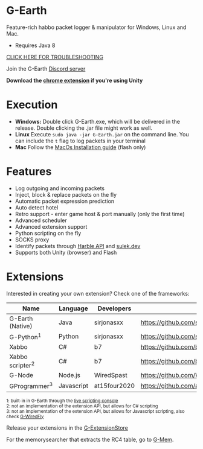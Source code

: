 # G-Earth
Feature-rich habbo packet logger & manipulator for Windows, Linux and Mac.

- Requires Java 8

[CLICK HERE FOR TROUBLESHOOTING](https://github.com/sirjonasxx/G-Earth/wiki/Troubleshooting)

Join the G-Earth [Discord server](https://discord.gg/AVkcF8y)

**Download the [chrome extension](https://chrome.google.com/webstore/detail/g-chrome/cdjgbghobmfmfcenhoahgfnfpcadddag) if you're using Unity**

# Execution
* **Windows:** Double click G-Earth.exe, which will be delivered in the release. Double clicking the .jar file might work as well.
* **Linux** Execute `sudo java -jar G-Earth.jar` on the command line. You can include the `t` flag to log packets in your terminal
* **Mac** Follow the [MacOs Installation guide](https://github.com/sirjonasxx/G-Earth/wiki/macOs-Installation-guide) (flash only)

# Features
* Log outgoing and incoming packets
* Inject, block & replace packets on the fly
* Automatic packet expression prediction
* Auto detect hotel
* Retro support - enter game host & port manually (only the first time)
* Advanced scheduler
* Advanced extension support
* Python scripting on the fly
* SOCKS proxy
* Identify packets through [Harble API](https://api.harble.net/messages/) and [sulek.dev](https://www.sulek.dev)
* Supports both Unity (browser) and Flash


# Extensions

Interested in creating your own extension? Check one of the frameworks: 

Name | Language | Developers | Github
--- | --- | --- | --- |
G-Earth (Native) | Java | sirjonasxx | https://github.com/sirjonasxx/G-Earth
G-Python<sup>1</sup> | Python | sirjonasxx | https://github.com/sirjonasxx/G-Python
Xabbo | C# | b7 | https://github.com/b7c/Xabbo.GEarth
Xabbo scripter<sup>2</sup> | C# | b7 | https://github.com/b7c/Xabbo.Scripter
G-Node | Node.js | WiredSpast | https://github.com/WiredSpast/G-Node
GProgrammer<sup>3</sup> | Javascript | at15four2020 | https://github.com/at15four2020/GProgrammer/wiki

<sub>1: built-in in G-Earth through the [live scripting console](https://github.com/sirjonasxx/G-Earth/wiki/G-Python-qtConsole) </sub>  
<sub>2: not an implementation of the extension API, but allows for C# scripting </sub>  
<sub>3: not an implementation of the extension API, but allows for Javascript scripting, also check [G-WiredFly](https://github.com/at15four2020/G-Wiredfy) </sub>

Release your extensions in the [G-ExtensionStore](https://github.com/sirjonasxx/G-ExtensionStore)

For the memorysearcher that extracts the RC4 table, go to [G-Mem](https://github.com/sirjonasxx/G-Mem).
